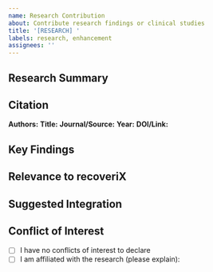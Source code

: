 ```yaml
---
name: Research Contribution
about: Contribute research findings or clinical studies
title: '[RESEARCH] '
labels: research, enhancement
assignees: ''
---
```


## Research Summary

<!-- Provide a brief summary of the research or clinical finding -->

## Citation

<!-- Provide full citation information -->
**Authors:**
**Title:**
**Journal/Source:**
**Year:**
**DOI/Link:**

## Key Findings

<!-- Describe the key findings relevant to recoveriX or BCI rehabilitation -->

## Relevance to recoveriX

<!-- Explain how this research relates to or could improve recoveriX protocols -->

## Suggested Integration

<!-- How should this information be integrated into the guide? Which sections? -->

## Conflict of Interest

<!-- Disclose any potential conflicts of interest -->

- [ ] I have no conflicts of interest to declare
- [ ] I am affiliated with the research (please explain):
